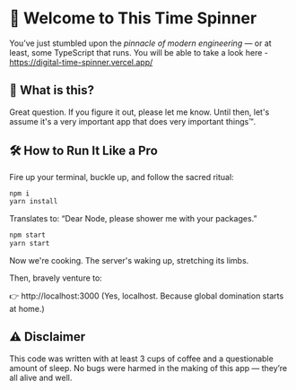 # 🚀 Welcome to This Time Spinner

You’ve just stumbled upon the *pinnacle of modern engineering* — or at least, some TypeScript that runs. 
You will be able to take a look here - https://digital-time-spinner.vercel.app/

## 🧠 What is this?

Great question. If you figure it out, please let me know.
Until then, let's assume it's a very important app that does very important things™.

## 🛠️ How to Run It Like a Pro

Fire up your terminal, buckle up, and follow the sacred ritual:

```bash
npm i
yarn install
```
Translates to: “Dear Node, please shower me with your packages.”

```bash
npm start
yarn start
```
Now we're cooking. The server's waking up, stretching its limbs.

Then, bravely venture to:

👉 http://localhost:3000
(Yes, localhost. Because global domination starts at home.)

## ⚠️ Disclaimer
This code was written with at least 3 cups of coffee and a questionable amount of sleep.
No bugs were harmed in the making of this app — they’re all alive and well.
